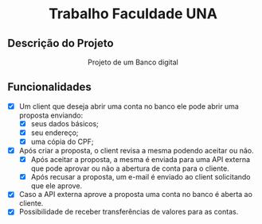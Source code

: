 <h1 align="center">Trabalho Faculdade UNA</h1>

## Descrição do Projeto
<p align="center">Projeto de um Banco digital</p>


## Funcionalidades

- [x] Um client que deseja abrir uma conta no banco ele pode abrir uma proposta enviando:
  - [x] seus dados básicos;
  - [x] seu endereço;
  - [x] uma cópia do CPF;
- [x] Após criar a proposta, o client revisa a mesma podendo aceitar ou não.
  - [x] Após aceitar a proposta, a mesma é enviada para uma API externa que pode aprovar ou não a abertura de conta para o cliente.
  - [x] Após recusar a proposta, um e-mail é enviado ao client solicitando que ele aprove.
- [x] Caso a API externa aprove a proposta uma conta no banco é aberta ao cliente.
- [x] Possibilidade de receber transferências de valores para as contas.